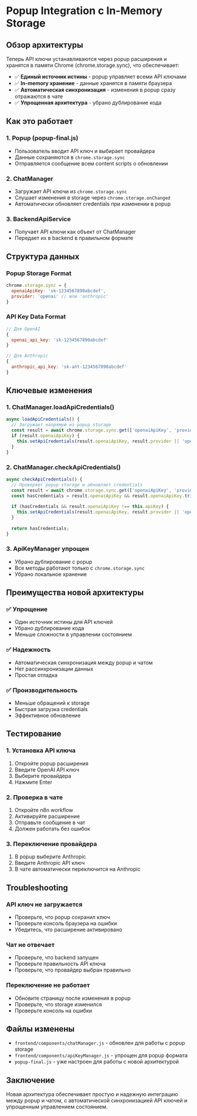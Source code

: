 # Popup Integration с In-Memory Storage

## Обзор архитектуры

Теперь API ключи устанавливаются через popup расширения и хранятся в памяти Chrome (chrome.storage.sync), что обеспечивает:

- ✅ **Единый источник истины** - popup управляет всеми API ключами
- ✅ **In-memory хранение** - данные хранятся в памяти браузера
- ✅ **Автоматическая синхронизация** - изменения в popup сразу отражаются в чате
- ✅ **Упрощенная архитектура** - убрано дублирование кода

## Как это работает

### 1. Popup (popup-final.js)
- Пользователь вводит API ключ и выбирает провайдера
- Данные сохраняются в `chrome.storage.sync`
- Отправляется сообщение всем content scripts о обновлении

### 2. ChatManager
- Загружает API ключи из `chrome.storage.sync`
- Слушает изменения в storage через `chrome.storage.onChanged`
- Автоматически обновляет credentials при изменении в popup

### 3. BackendApiService
- Получает API ключи как объект от ChatManager
- Передает их в backend в правильном формате

## Структура данных

### Popup Storage Format
```javascript
chrome.storage.sync = {
  openaiApiKey: 'sk-1234567890abcdef',
  provider: 'openai' // или 'anthropic'
}
```

### API Key Data Format
```javascript
// Для OpenAI
{
  openai_api_key: 'sk-1234567890abcdef'
}

// Для Anthropic
{
  anthropic_api_key: 'sk-ant-1234567890abcdef'
}
```

## Ключевые изменения

### 1. ChatManager.loadApiCredentials()
```javascript
async loadApiCredentials() {
  // Загружает напрямую из popup storage
  const result = await chrome.storage.sync.get(['openaiApiKey', 'provider']);
  if (result.openaiApiKey) {
    this.setApiCredentials(result.openaiApiKey, result.provider || 'openai');
  }
}
```

### 2. ChatManager.checkApiCredentials()
```javascript
async checkApiCredentials() {
  // Проверяет popup storage и обновляет credentials
  const result = await chrome.storage.sync.get(['openaiApiKey', 'provider']);
  const hasCredentials = result.openaiApiKey && result.openaiApiKey.trim() !== '';
  
  if (hasCredentials && result.openaiApiKey !== this.apiKey) {
    this.setApiCredentials(result.openaiApiKey, result.provider || 'openai');
  }
  
  return hasCredentials;
}
```

### 3. ApiKeyManager упрощен
- Убрано дублирование с popup
- Все методы работают только с `chrome.storage.sync`
- Убрано локальное хранение

## Преимущества новой архитектуры

### ✅ Упрощение
- Один источник истины для API ключей
- Убрано дублирование кода
- Меньше сложности в управлении состоянием

### ✅ Надежность
- Автоматическая синхронизация между popup и чатом
- Нет рассинхронизации данных
- Простая отладка

### ✅ Производительность
- Меньше обращений к storage
- Быстрая загрузка credentials
- Эффективное обновление

## Тестирование

### 1. Установка API ключа
1. Откройте popup расширения
2. Введите OpenAI API ключ
3. Выберите провайдера
4. Нажмите Enter

### 2. Проверка в чате
1. Откройте n8n workflow
2. Активируйте расширение
3. Отправьте сообщение в чат
4. Должен работать без ошибок

### 3. Переключение провайдера
1. В popup выберите Anthropic
2. Введите Anthropic API ключ
3. В чате автоматически переключится на Anthropic

## Troubleshooting

### API ключ не загружается
- Проверьте, что popup сохранил ключ
- Проверьте консоль браузера на ошибки
- Убедитесь, что расширение активировано

### Чат не отвечает
- Проверьте, что backend запущен
- Проверьте правильность API ключа
- Проверьте, что провайдер выбран правильно

### Переключение не работает
- Обновите страницу после изменения в popup
- Проверьте, что storage изменился
- Проверьте консоль на ошибки

## Файлы изменены

- `frontend/components/chatManager.js` - обновлен для работы с popup storage
- `frontend/components/apiKeyManager.js` - упрощен для popup формата
- `popup-final.js` - уже настроен для работы с новой архитектурой

## Заключение

Новая архитектура обеспечивает простую и надежную интеграцию между popup и чатом, с автоматической синхронизацией API ключей и упрощенным управлением состоянием.
